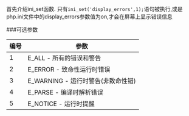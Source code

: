 首先介绍ini_set函数.
只有```ini_set('display_errors',1);```语句被执行,或是php.ini文件中的display_errors参数值为on,才会在屏幕上显示错误信息

###可选参数

编号|                参数
----|-----------------------------------
   1|E_ALL      - 所有的错误和警告 
   2|E_ERROR    - 致命性运行时错误 
   3|E_WARNING  - 运行时警告(非致命性错)
   4|E_PARSE    - 编译时解析错误 
   5|E_NOTICE   - 运行时提醒

